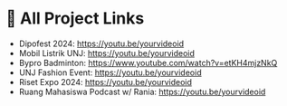 
# 🔗 All Project Links

- Dipofest 2024: https://youtu.be/yourvideoid
- Mobil Listrik UNJ: https://youtu.be/yourvideoid
- Bypro Badminton: https://www.youtube.com/watch?v=etKH4mjzNkQ
- UNJ Fashion Event: https://youtu.be/yourvideoid
- Riset Expo 2024: https://youtu.be/yourvideoid
- Ruang Mahasiswa Podcast w/ Rania: https://youtu.be/yourvideoid
